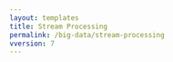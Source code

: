```yaml
---
layout: templates
title: Stream Processing
permalink: /big-data/stream-processing
vversion: 7
---
```



